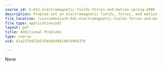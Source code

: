 ```yaml
---
course_id: 6-641-electromagnetic-fields-forces-and-motion-spring-2009
description: Problem set on electromagnetic fields, forces, and motion.
file_location: /coursemedia/6-641-electromagnetic-fields-forces-and-motion-spring-2009/b1a23fb822b535dab64d8140fe944370_MIT6_641s09_pset_opt.pdf
file_type: application/pdf
layout: pdf
title: Additional Problems
type: course
uid: b1a23fb822b535dab64d8140fe944370

---
```

None
